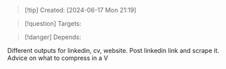 
>[!tip] Created: [2024-06-17 Mon 21:19]

>[!question] Targets: 

>[!danger] Depends: 

Different outputs for linkedin, cv, website.
Post linkedin link and scrape it.
Advice on what to compress in a V